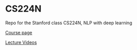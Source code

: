# CS224N
Repo for the Stanford class CS224N, NLP with deep learning

[Course page](http://web.stanford.edu/class/cs224n/)

[Lecture Videos](https://www.youtube.com/playlist?list=PLoROMvodv4rOhcuXMZkNm7j3fVwBBY42z)
